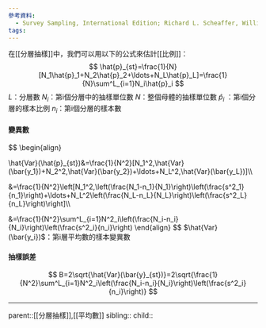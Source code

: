 ```yaml
---
參考資料:
  - Survey Sampling, International Edition; Richard L. Scheaffer, William Mendenhall. III
tags:
---
```

在[[分層抽樣]]中，我們可以用以下的公式來估計[[比例]]：
$$
\hat{p}_{st}=\frac{1}{N}[N_1\hat{p}_1+N_2\hat{p}_2+\ldots+N_L\hat{p}_L]=\frac{1}{N}\sum^L_{i=1}N_i\hat{p}_i
$$
$L$：分層數
$N_i$：第i個分層中的抽樣單位數
$N$：整個母體的抽樣單位數
$\hat{p}_i$ ：第i個分層的樣本比例
$n_i$：第i個分層的樣本數
#### 變異數
$$
\begin{align}

\hat{Var}(\hat{p}_{st})&=\frac{1}{N^2}[N_1^2\,\hat{Var}(\bar{y_1})+N_2^2\,\hat{Var}(\bar{y_2})+\ldots+N_L^2\,\hat{Var}(\bar{y_L})]\\\\

&=\frac{1}{N^2}\left[N_1^2\,\left(\frac{N_1-n_1}{N_1}\right)\left(\frac{s^2_1}{n_1}\right)+\ldots+N_L^2\left(\frac{N_L-n_L}{N_L}\right)\left(\frac{s^2_L}{n_L}\right)\right]\\\\

&=\frac{1}{N^2}\sum^L_{i=1}N^2_i\left(\frac{N_i-n_i}{N_i}\right)\left(\frac{s^2_i}{n_i}\right)
\end{align}
$$
$\hat{Var}(\bar{y_i})$：第i層平均數的樣本變異數
#### 抽樣誤差
$$
B=2\sqrt{\hat{Var}(\bar{y}_{st})}=2\sqrt{\frac{1}{N^2}\sum^L_{i=1}N^2_i\left(\frac{N_i-n_i}{N_i}\right)\left(\frac{s^2_i}{n_i}\right)}
$$
- - -
parent::[[分層抽樣]],[[平均數]]
sibling::
child::